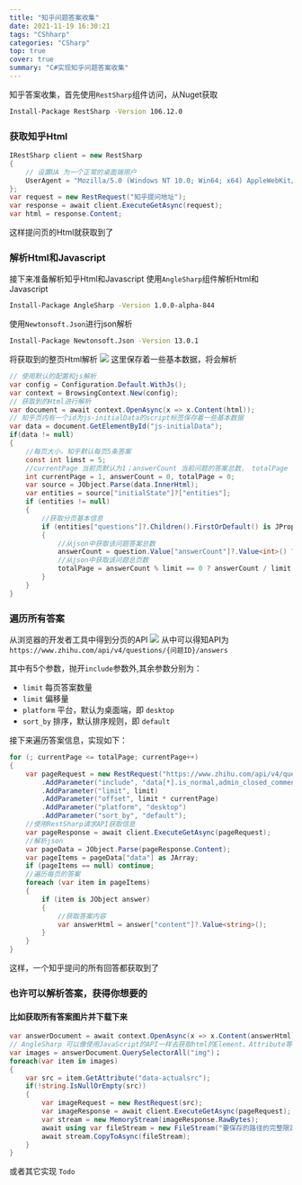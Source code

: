 ```yaml
---
title: "知乎问题答案收集"
date: 2021-11-19 16:30:21
tags: "CShharp"
categories: "CSharp"
top: true
cover: true
summary: "C#实现知乎问题答案收集"
---
```

知乎答案收集，首先使用`RestSharp`组件访问，从Nuget获取
``` bash
Install-Package RestSharp -Version 106.12.0
```
### 获取知乎Html
```csharp
IRestSharp client = new RestSharp
{
	// 设置UA 为一个正常的桌面端用户
	UserAgent = "Mozilla/5.0 (Windows NT 10.0; Win64; x64) AppleWebKit/537.36 (KHTML, like Gecko) Chrome/91.0.4472.114 Safari/537.36";
};
var request = new RestRequest("知乎提问地址");
var response = await client.ExecuteGetAsync(request);
var html = response.Content;
```
这样提问页的Html就获取到了
### 解析Html和Javascript
接下来准备解析知乎Html和Javascript
使用`AngleSharp`组件解析Html和Javascript
``` bash
Install-Package AngleSharp -Version 1.0.0-alpha-844
```
使用`Newtonsoft.Json`进行json解析
```bash
Install-Package Newtonsoft.Json -Version 13.0.1
```
将获取到的整页Html解析
![](/Home/Image/612ca8426334bcb72527a0e7)
这里保存着一些基本数据，将会解析
``` csharp
// 使用默认的配置和js解析
var config = Configuration.Default.WithJs();
var context = BrowsingContext.New(config);
// 获取到的Html进行解析
var document = await context.OpenAsync(x => x.Content(html));
// 知乎页内有一个id为js-initialData的script标签保存着一些基本数据
var data = document.GetElementById("js-initialData");
if(data != null)
{
	//每页大小，知乎默认每页5条答案
	const int limst = 5;
	//currentPage 当前页默认为1；answerCount 当前问题的答案总数， totalPage 当前问题的总页数
	int currentPage = 1, answerCount = 0, totalPage = 0;
	var source = JObject.Parse(data.InnerHtml);
	var entities = source["initialState"]?["entities"];
	if (entities != null)
	{
		//获取分页基本信息
		if (entities["questions"]?.Children().FirstOrDefault() is JProperty question)
		{
			//从json中获取该问题答案总数
			answerCount = question.Value["answerCount"]?.Value<int>() ?? 0;
			//从json中获取该问题总页数
			totalPage = answerCount % limit == 0 ? answerCount / limit : answerCount / limit + 1;
		}
	}
}
```
### 遍历所有答案
从浏览器的开发者工具中得到分页的API
![](/Home/Image/612cac1a6334bcb72527a171)
从中可以得知API为 `https://www.zhihu.com/api/v4/questions/{问题ID}/answers`

其中有5个参数，抛开`include`参数外,其余参数分别为：

+ `limit` 每页答案数量
+ `limit` 偏移量
+ `platform` 平台，默认为桌面端，即 `desktop`
+ `sort_by` 排序，默认排序规则，即 `default`

接下来遍历答案信息，实现如下：
``` csharp
for (; currentPage <= totalPage; currentPage++)
{
	var pageRequest = new RestRequest("https://www.zhihu.com/api/v4/questions/{知乎问题ID}/answers")
		.AddParameter("include", "data[*].is_normal,admin_closed_comment,reward_info,is_collapsed,annotation_action,annotation_detail,collapse_reason,is_sticky,collapsed_by,suggest_edit,comment_count,can_comment,content,editable_content,attachment,voteup_count,reshipment_settings,comment_permission,created_time,updated_time,review_info,relevant_info,question,excerpt,is_labeled,paid_info,paid_info_content,relationship.is_authorized,is_author,voting,is_thanked,is_nothelp,is_recognized;data[*].mark_infos[*].url;data[*].author.follower_count,vip_info,badge[*].topics;data[*].settings.table_of_content.enabled")
		.AddParameter("limit", limit)
		.AddParameter("offset", limit * currentPage)
		.AddParameter("platform", "desktop")
		.AddParameter("sort_by", "default");
	//使用RestSharp请求API获取信息
	var pageResponse = await client.ExecuteGetAsync(pageRequest);
	//解析json
	var pageData = JObject.Parse(pageResponse.Content);
	var pageItems = pageData["data"] as JArray;
	if (pageItems == null) continue;
	//遍历每页的答案
	foreach (var item in pageItems)
	{
		if (item is JObject answer)
		{
			//获取答案内容
			var answerHtml = answer["content"]?.Value<string>();
		}
	}
}
```
这样，一个知乎提问的所有回答都获取到了

### 也许可以解析答案，获得你想要的
#### 比如获取所有答案图片并下载下来
``` csharp
var answerDocument = await context.OpenAsync(x => x.Content(answerHtml));
// AngleSharp 可以像使用JavaScript的API一样去获取html的Element、Attribute等
var images = answerDocument.QuerySelectorAll("img")；
foreach(var item in images)
{
	var src = item.GetAttribute("data-actualsrc");
	if(!string.IsNullOrEmpty(src))
	{
		var imageRequest = new RestRequest(src);
		var imageResponse = await client.ExecuteGetAsync(pageRequest);
		var stream = new MemoryStream(imageResponse.RawBytes);
		await using var fileStream = new FileStream("要保存的路径的完整限定名", FileMode.Create, FileAccess.Write);
		await stream.CopyToAsync(fileStream);
	}
}
```

或者其它实现 `Todo`